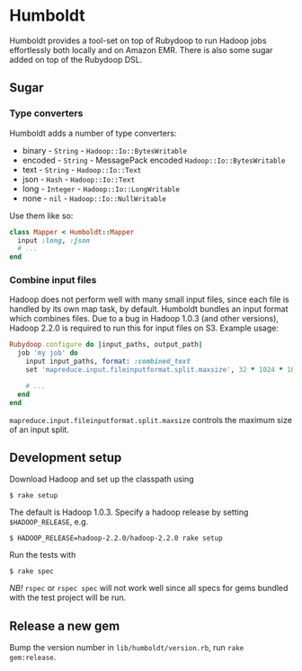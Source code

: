 # Humboldt

Humboldt provides a tool-set on top of Rubydoop to run Hadoop jobs
effortlessly both locally and on Amazon EMR. There is also some sugar
added on top of the Rubydoop DSL.

## Sugar

### Type converters

Humboldt adds a number of type converters:

* binary - `String` - `Hadoop::Io::BytesWritable`
* encoded - `String` - MessagePack encoded `Hadoop::Io::BytesWritable`
* text - `String` - `Hadoop::Io::Text`
* json - `Hash` - `Hadoop::Io::Text`
* long - `Integer` - `Hadoop::Io::LongWritable`
* none - `nil` - `Hadoop::Io::NullWritable`

Use them like so:

```ruby
class Mapper < Humboldt::Mapper
  input :long, :json
  # ...
end
```

### Combine input files

Hadoop does not perform well with many small input files, since each
file is handled by its own map task, by default. Humboldt bundles an
input format which combines files. Due to a bug in Hadoop 1.0.3 (and
other versions), Hadoop 2.2.0 is required to run this for input files
on S3. Example usage:

```ruby
Rubydoop.configure do |input_paths, output_path|
  job 'my job' do
    input input_paths, format: :combined_text
    set 'mapreduce.input.fileinputformat.split.maxsize', 32 * 1024 * 1024

    # ...
  end
end
```

`mapreduce.input.fileinputformat.split.maxsize` controls the maximum
size of an input split.

## Development setup

Download Hadoop and set up the classpath using

    $ rake setup

The default is Hadoop 1.0.3. Specify a hadoop release by setting
`$HADOOP_RELEASE`, e.g.

    $ HADOOP_RELEASE=hadoop-2.2.0/hadoop-2.2.0 rake setup

Run the tests with

    $ rake spec

_NB!_ `rspec` or `rspec spec` will not work well since all specs for
gems bundled with the test project will be run.

## Release a new gem

Bump the version number in `lib/humboldt/version.rb`, run `rake gem:release`.
